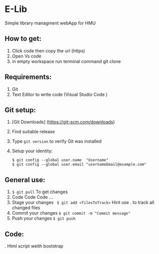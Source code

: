 # E-Lib
Simple library managment webApp for HMU


## How to get: 
  1. Click code  then copy the url (https)
  2. Open Vs code 
  3. in empty workspace run terminal command git clone <url>


## Requirements: 
  1. Git
  2. Text Editor to write code (Visual Studio Code )


## Git setup: 
  1. [Git Downloads] (https://git-scm.com/downloads) 
  2. Find suitable release
  3. Type ```git version``` to verify Git was installed 
  4. Setup your identity:
     
         $ git config --global user.name  "Username"
         $ git config --global user.email "usernameEmail@example.com" 


## General use: 
  1. ``` $ git pull ``` To get changes
  2. Code Code Code ...
  3. Stage your changes ```  $ git add <filesToTrack> ```
     Hint use . to track all changed files
  4. Commit your changes ``` $ git commit -m "Commit message" ```
  5. Push your changes ``` $ git push ```  


## Code:
  . Html script weith bootstrap

